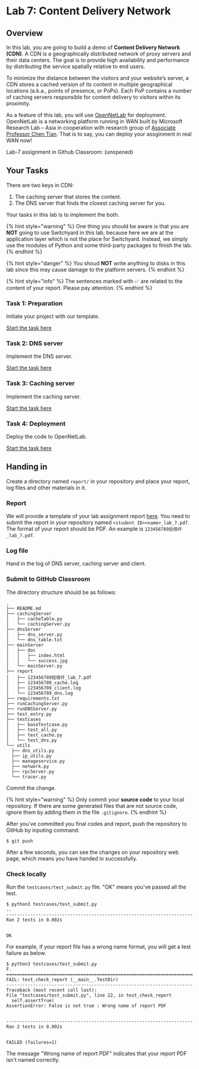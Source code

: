 # Lab 7: Content Delivery Network

## Overview

In this lab, you are going to build a demo of **Content Delivery Network (CDN)**. A CDN is a geographically distributed network of proxy servers and their data centers. The goal is to provide high availability and performance by distributing the service spatially relative to end users.

To minimize the distance between the visitors and your website’s server, a CDN stores a cached version of its content in multiple geographical locations (a.k.a., points of presence, or PoPs). Each PoP contains a number of caching servers responsible for content delivery to visitors within its proximity.

As a feature of this lab, you will use [OpenNetLab](https://opennetlab.org) for deployment. OpenNetLab is a networking platform running in WAN built by Microsoft Research Lab – Asia in cooperation with research group of [Associate Professor Chen Tian](https://cs.nju.edu.cn/tianchen/). That is to say, you can deploy your assginment in real WAN now!

Lab-7 assignment in Github Classroom: (unopened)

## Your Tasks

There are two keys in CDN:

1. The caching server that stores the content.
2. The DNS server that finds the closest caching server for you.

Your tasks in this lab is to implement the both.

{% hint style="warning" %}
One thing you should be aware is that you are **NOT** going to use Switchyard in this lab, because here we are at the application layer which is not the place for Switchyard. Instead, we simply use the modules of Python and some third-party packages to finish the lab.
{% endhint %}

{% hint style="danger" %}
You shoud **NOT** write anything to disks in this lab since this may cause damage to the platform servers.
{% endhint %}

{% hint style="info" %}
The sentences marked with ✅ are related to the content of your report. Please pay attention.
{% endhint %}

### Task 1: Preparation

Initiate your project with our template.

[Start the task here](preparation.md)

### Task 2: DNS server

Implement the DNS server.

[Start the task here](dns-server.md)

### Task 3: Caching server

Implement the caching server.

[Start the task here](caching-server.md)

### Task 4: Deployment

Deploy the code to OpenNetLab.

[Start the task here](deployment.md)

## Handing in

Create a directory named `report/` in your repository and place your report, log files and other materials in it.

### Report‌

We will provide a template of your lab assignment report [here](https://box.nju.edu.cn/d/f334d2c3bd4446b68003/). You need to submit the report in your repository named `<student ID><name>_lab_7.pdf`. The format of your report should be PDF. An example is `123456789拾佰仟_lab_7.pdf`.

### Log file

Hand in the log of DNS server, caching server and client.

### Submit to GitHub Classroom

The directory structure should be as follows:

```
.
├── README.md
├── cachingServer
│   ├── cacheTable.py
│   └── cachingServer.py
├── dnsServer
│   ├── dns_server.py
│   └── dns_table.txt
├── mainServer
│   ├── doc
│   │   ├── index.html
│   │   └── success.jpg
│   └── mainServer.py
├── report
│   ├── 123456789拾佰仟_lab_7.pdf
│   ├── 123456789_cache.log
│   ├── 123456789_client.log
│   └── 123456789_dns.log
├── requirements.txt
├── runCachingServer.py
├── runDNSServer.py
├── test_entry.py
├── testcases
│   ├── baseTestcase.py
│   ├── test_all.py
│   ├── test_cache.py
│   └── test_dns.py
└── utils
  ├── dns_utils.py
  ├── ip_utils.py
  ├── manageservice.py
  ├── network.py
  ├── rpcServer.py
  └── tracer.py
```

Commit the change.

{% hint style="warning" %}
Only commit your **source code** to your local repository. If there are some generated files that are not source code, ignore them by adding them in the file `.gitignore`.
{% endhint %}

After you’ve committed you final codes and report, push the repository to GitHub by inputing command:

```
$ git push
```

After a few seconds, you can see the changes on your repository web page, which means you have handed in successfully.

### Check locally

Run the `testcases/test_submit.py` file. "OK" means you've passed all the test.

```
$ python3 testcases/test_submit.py
..
----------------------------------------------------------------------
Ran 2 tests in 0.002s
​
​
OK
```

For example, if your report file has a wrong name format, you will get a test failure as below.

```
$ python3 testcases/test_submit.py
F.
======================================================================
FAIL: test_check_report (__main__.TestDir)
----------------------------------------------------------------------
Traceback (most recent call last):
File "testcases/test_submit.py", line 22, in test_check_report
  self.assertTrue(
AssertionError: False is not true : Wrong name of report PDF
​
​
----------------------------------------------------------------------
Ran 2 tests in 0.002s
​
​
FAILED (failures=1)
```

The message "Wrong name of report PDF" indicates that your report PDF isn't named correctly.
